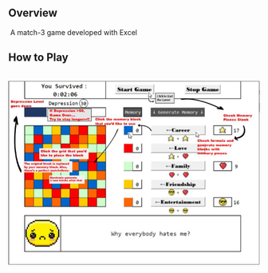 ## Overview

​	A match-3 game developed with Excel

## How to Play

​	![Tutorial](img\Tutorial.png)

